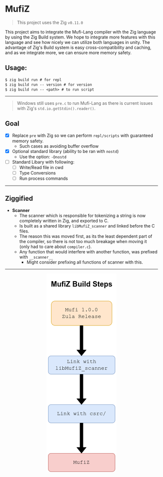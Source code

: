 # MufiZ

> This project uses the Zig `v0.11.0`

This project aims to integrate the Mufi-Lang compiler with the Zig language by using the 
Zig Build system. We hope to integrate more features with this language and see how nicely 
we can utilize both languages in unity. The advantage of Zig's Build system is easy cross-compatibility and caching, and as we integrate more, 
we can ensure more memory safety. 


## Usage: 

```shell
$ zig build run # for repl 
$ zig build run -- version # for version 
$ zig build run -- <path> # to run script 
```

---

> Windows still uses `pre.c` to run Mufi-Lang as there is current issues with Zig's `std.io.getStdin().reader()`. 

## Goal 

- [X] Replace `pre` with Zig so we can perform `repl/scripts` with guaranteed memory safety. 
    - Such cases as avoiding buffer overflow
- [X] Optional standard library (ability to be ran with `nostd`)
  - Use the option: `-Dnostd`
- [ ] Standard Libary with following: 
  - [ ] Write/Read file in cwd 
  - [ ] Type Conversions
  - [ ] Run process commands 

---

## Ziggified 
- **Scanner**
  - The scanner which is responsible for tokenizing a string is now completely written in Zig, and exported to C. 
  - Is built as a shared library `libMufiZ_scanner` and linked before the C files. 
  - The reason this was moved first, as its the least dependent part of the compiler, so there is not 
  too much breakage when moving it (only had to care about `compiler.c`). 
  - Any function that would interfere with another function, was prefixed with `__scanner__`
    - Might consider prefixing all functions of scanner with this. 

---

<p align="center">
  <img src="MufiZ_build.png" alt="MufiZ Build Steps"/>
</p>
